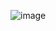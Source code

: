 ![image](https://user-images.githubusercontent.com/108928206/192795054-f039800e-fffd-440e-82f7-869bbfd29e3b.png)

